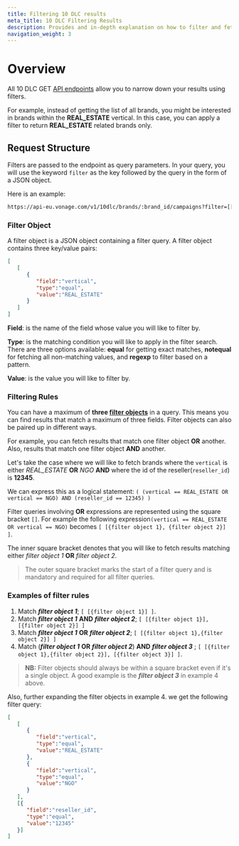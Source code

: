 ```yaml
---
title: Filtering 10 DLC results
meta_title: 10 DLC Filtering Results 
description: Provides and in-depth explanation on how to filter and fetch results containing specific keyword combinations. 
navigation_weight: 3
---
```


# Overview

All 10 DLC GET [API endpoints](/api/10dlc) allow you to narrow down your results using filters.

For example, instead of getting the list of all brands, you might be interested in brands within the **REAL_ESTATE** vertical. In this case, you can apply a filter to return **REAL_ESTATE** related brands only. 

## Request Structure
Filters are passed to the endpoint as query parameters. In your query, you will use the keyword `filter` as the key followed by the query in the form of a JSON object.

Here is an example:

```sh
https://api-eu.vonage.com/v1/10dlc/brands/:brand_id/campaigns?filter=[[{"field":"vertical","type":"equal","value":"REAL_ESTATE"}]]
```

### Filter Object 
A filter object is a JSON object containing a filter query. A filter object contains three key/value pairs:

```json
[
   [
      {
         "field":"vertical",
         "type":"equal",
         "value":"REAL_ESTATE"
      }
   ]
]
```

**Field**: is the name of the field whose value you will like to filter by.

**Type**: is the matching condition you will like to apply in the filter search. There are three options available: **equal** for getting exact matches, **notequal** for fetching all non-matching values, and **regexp** to filter based on a pattern.

**Value**: is the value you will like to filter by. 

### Filtering Rules
You can have a maximum of **three [filter objects](#filter-object)** in a query. This means you can find results that match a maximum of three fields. Filter objects can also be paired up in different ways.

For example, you can fetch results that match one filter object **OR** another. Also, results that match one filter object **AND** another.


Let's take the case where we will like to fetch brands where the `vertical` is either *REAL_ESTATE* **OR** *NGO* **AND** where the id of the reseller(`reseller_id`) is **12345**.

We can express this as a logical statement: `( (vertical == REAL_ESTATE OR vertical == NGO) AND (reseller_id == 12345) )`

Filter queries involving **OR** expressions are represented using the square bracket `[]`. 
For example the following expression`(vertical == REAL_ESTATE OR vertical == NGO)` becomes `[ [{filter object 1}, {filter object 2}] ]`.

The inner square bracket denotes that you will like to fetch results matching either *filter object 1* **OR** *filter object 2*.

> The outer square bracket marks the start of a filter query and is mandatory and required for all filter queries.

### Examples of filter rules
1. Match ***filter object 1***; `[ [{filter object 1}] ]`.
2. Match ***filter object 1*** **AND** ***filter object 2***; `[ [{filter object 1}], [{filter object 2}] ]`
3. Match ***filter object 1*** **OR** ***filter object 2***;  `[ [{filter object 1},{filter object 2}] ]`
4. Match (***filter object 1*** **OR** ***filter object 2***) **AND** ***filter object 3*** ; `[ [{filter object 1},{filter object 2}], [{filter object 3}] ]`.

> **NB:** Filter objects should always be within a square bracket even if it's a single object. A good example is the ***filter object 3*** in example 4 above.

Also, further expanding the filter objects in example 4. we get the following filter query:

```json
[
   [
      {
         "field":"vertical",
         "type":"equal",
         "value":"REAL_ESTATE"
      },
      {
         "field":"vertical",
         "type":"equal",
         "value":"NGO"
      }
   ],
   [{
      "field":"reseller_id",
      "type":"equal",
      "value":"12345"
   }]
]
```